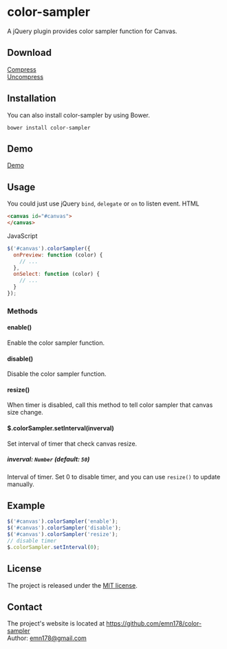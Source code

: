 # color-sampler
A jQuery plugin provides color sampler function for Canvas.

## Download
[Compress](https://raw.github.com/emn178/color-sampler/master/build/color-sampler.min.js)  
[Uncompress](https://raw.github.com/emn178/color-sampler/master/src/color-sampler.js)

## Installation
You can also install color-sampler by using Bower.
```
bower install color-sampler
```

## Demo
[Demo](http://emn178.github.io/color-sampler/samples/demo/)

## Usage
You could just use jQuery `bind`, `delegate` or `on` to listen event.
HTML
```HTML
<canvas id="#canvas">
</canvas>
```
JavaScript
```JavaScript
$('#canvas').colorSampler({
  onPreview: function (color) {
    // ...
  },
  onSelect: function (color) {
    // ...
  }
});
```

### Methods

#### enable()

Enable the color sampler function.

#### disable()

Disable the color sampler function.

#### resize()

When timer is disabled, call this method to tell color sampler that canvas size change.

#### $.colorSampler.setInterval(inverval)

Set interval of timer that check canvas resize.

##### *inverval: `Number` (default: `50`)*

Interval of timer. Set 0 to disable timer, and you can use `resize()` to update manually.

## Example
```JavaScript
$('#canvas').colorSampler('enable');
$('#canvas').colorSampler('disable');
$('#canvas').colorSampler('resize');
// disable timer
$.colorSampler.setInterval(0);
```

## License
The project is released under the [MIT license](http://www.opensource.org/licenses/MIT).

## Contact
The project's website is located at https://github.com/emn178/color-sampler  
Author: emn178@gmail.com
